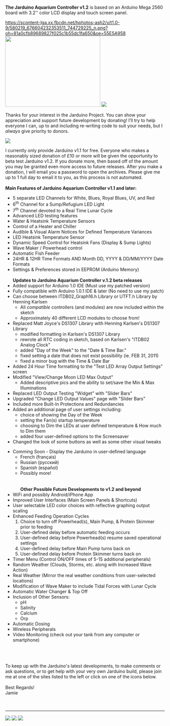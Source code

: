 **The Jarduino Aquarium Controller  v1.2** is based on an Arduino Mega 2560 board with 3.2'' color LCD display and touch screen panel.

https://scontent-lga.xx.fbcdn.net/hphotos-ash2/v/t1.0-9/580219_676604232353511_744729225_n.png?oh=81a0cfb89689827f025c1b55dc1fa650&oe=55E5A958  <a href='http://www.youtube.com/watch?feature=player_embedded&v=gN4XQHNijxw' target='_blank'><img src='http://img.youtube.com/vi/gN4XQHNijxw/0.jpg' width='300' height=224 /></a> [![](http://www.keywestfishtales.com/images/facebook-splash-icon.jpg)](https://www.facebook.com/JarduinoControllers)


Thanks for your interest in the Jarduino Project.  You can show your appreciation and support future development by donating!  I’ll try to help everyone I can, up to and including re-writing code to suit your needs, but I _always_ give priority to donors.

[![](https://www.paypalobjects.com/en_US/i/btn/btn_donateCC_LG.gif)](https://www.paypal.com/cgi-bin/webscr?cmd=_s-xclick&hosted_button_id=JQAM2Q3T9KJK4)

I currently only provide Jarduino v1.1 for free.  Everyone who makes a reasonably sized donation of £10 or more will be given the opportunity to beta test Jarduino v1.2.  If you donate more, then based off of the amount you may be granted even more access to future releases.  After you make a donation, I will email you a password to open the archives.  Please give me up to 1 full day to email it to you, as this process is not automated.
<br><br>
<b>Main Features of Jarduino Aquarium Controller v1.1 and later:</b>
<ul><li>5 separate LED Channels for White, Blues, Royal Blues, UV, and Red<br>
</li><li>6<sup>th</sup> Channel for a Sump/Refugium LED Light<br>
</li><li>7<sup>th</sup> Channel devoted to a Real Time Lunar Cycle<br>
</li><li>Advanced LED testing features<br>
</li><li>Water & Heatsink Temperature Sensors<br>
</li><li>Control of a Heater and Chiller<br>
</li><li>Audible & Visual Alarm Notices for Defined Temperature Variances<br>
</li><li>LED Heatsink Temperature Sensor<br>
</li><li>Dynamic Speed Control for Heatsink Fans (Display & Sump Lights)<br>
</li><li>Wave Maker / Powerhead control<br>
</li><li>Automatic Fish Feeder<br>
</li><li>24HR & 12HR Time Formats AND Month DD, YYYY & DD/MM/YYYY Date Formats<br>
</li><li>Settings & Preferences stored in EEPROM (Arduino Memory)<br>
<br>
<b>Updates to Jarduino Aquarium Controller v.1.2 beta releases</b>
</li><li>Added support for Arduino 1.0 IDE (Must use my patched version)<br>
</li><li>Fully compatible with Arduino 1.0.1 IDE & later (No need to use my patch)<br>
</li><li>Can choose between ITDB02_Graph16.h Library or UTFT.h Library by Henning Karlsen<br>
<ul><li>All <i>compatible</i> controllers (and modules) are now included within the sketch<br>
</li><li>Approximately 40 different LCD modules to choose from!<br>
</li></ul></li><li>Replaced Matt Joyce's DS1307 Library with Henning Karlsen's DS1307 Library<br>
<ul><li>modified formatting in Karlsen's DS1307 Library<br>
</li><li>rewrote all RTC coding in sketch, based on Karlsen's "ITDB02 Analog Clock"<br>
</li><li>added "Day of the Week" to the "Date & Time Bar."<br>
</li><li>fixed setting a date that does not exist possibility (ie. FEB 31, 2011)<br>
</li><li>fixed a minor bug with the Time & Date Bar<br>
</li></ul></li><li>Added 24 Hour Time formatting to the "Test LED Array Output Settings" screen<br>
</li><li>Modified "View/Change Moon LED Max Output"<br>
<ul><li>Added descriptive pics and the ability to set/save the Min & Max Illuminations<br>
</li></ul></li><li>Replaced LED Output Testing "Widget" with "Slider Bars"<br>
</li><li>Upgraded "Change LED Output Values" page with "Slider Bars"<br>
</li><li>Included more Built-In Protections and Redundancies<br>
</li><li>Added an additional page of user settings including:<br>
<ul><li>choice of showing the Day of the Week<br>
</li><li>setting the Fan(s) startup temperature<br>
</li><li>choosing to Dim the LEDs at user defined temperature & How much to Dim them<br>
</li><li>added four user-defined options to the Screensaver<br>
</li></ul></li><li>Changed the look of some buttons as well as some other visual tweaks</li></ul>

<ul><li>Comming Soon - Display the Jarduino in user-defined language<br>
<ul><li>French (français)<br>
</li><li>Russian (русский)<br>
</li><li>Spanish (español)<br>
</li><li>Possibly more!<br>
<br><br>
<b>Other Possible Future Developments to v1.2 and beyond</b>
</li></ul></li><li>WiFi and possibly Android/iPhone App<br>
</li><li>Improved User Interfaces (Main Screen Panels & Shortcuts)<br>
</li><li>User selectable LED color choices with reflective graphing output scaling<br>
</li><li>Enhanced Feeding Operation Cycles<br>
<ol><li>Choice to turn off Powerhead(s), Main Pump, & Protein Skimmer prior to feeding<br>
</li><li>User-defined delay before automatic feeding occurs<br>
</li><li>User-defined delay before Powerhead(s) resume saved operational settings<br>
</li><li>User-defined delay before Main Pump turns back on<br>
</li><li>User-defined delay before Protein Skimmer turns back on<br>
</li></ol></li><li>Timer Menu (Control ON/OFF times of 5-15 additional peripherals)<br>
</li><li>Random Weather (Clouds, Storms, etc. along with Increased Wave Action)<br>
</li><li>Real Weather (Mirror the real weather conditions from user-selected locations)<br>
</li><li>Modification of Wave Maker to include Tidal Forces with Lunar Cycle<br>
</li><li>Automatic Water Changer & Top Off<br>
</li><li>Inclusion of Other Sensors:<br>
<ul><li>pH<br>
</li><li>Salinity<br>
</li><li>Calcium<br>
</li><li>Orp<br>
</li></ul></li><li>Automatic Dosing<br>
</li><li>Wireless Peripherals<br>
</li><li>Video Monitoring (check out your tank from any computer or smartphone)</li></ul>

<br><br><br>
To keep up with the Jarduino's latest developments, to make comments or ask questions, or to get help with your very own Jarduino build, please join me at one of the sites listed to the left or click on one of the icons below.<br>
<br>
Best Regards! <br>
Jamie<br>
<br>
<br>
<hr />
<a href='https://www.facebook.com/pages/Jarduino-Controllers/676145362399398'><img src='https://sphotos-a.xx.fbcdn.net/hphotos-frc3/1000758_676607942353140_932365165_n.png' /></a>  <a href='http://www.youtube.com/watch?v=gN4XQHNijxw'><img src='https://sphotos-a.xx.fbcdn.net/hphotos-ash4/1002765_677206428959958_1888727791_n.png' /></a> <a href='http://ukreefs.com/index.php?topic=117.0'><img src='https://sphotos-a.xx.fbcdn.net/hphotos-ash4/1045003_677406482273286_1246158106_n.png' /></a>